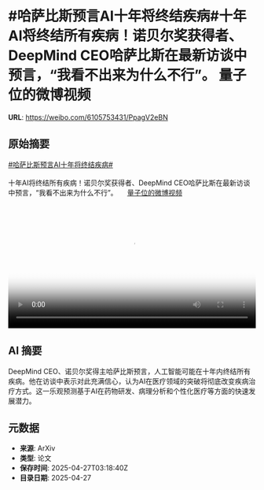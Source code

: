 # #哈萨比斯预言AI十年将终结疾病#十年AI将终结所有疾病！诺贝尔奖获得者、DeepMind CEO哈萨比斯在最新访谈中预言，“我看不出来为什么不行”。 量子位的微博视频

**URL**: https://weibo.com/6105753431/PpagV2eBN

## 原始摘要

<a href="https://m.weibo.cn/search?containerid=231522type%3D1%26t%3D10%26q%3D%23%E5%93%88%E8%90%A8%E6%AF%94%E6%96%AF%E9%A2%84%E8%A8%80AI%E5%8D%81%E5%B9%B4%E5%B0%86%E7%BB%88%E7%BB%93%E7%96%BE%E7%97%85%23&amp;extparam=%23%E5%93%88%E8%90%A8%E6%AF%94%E6%96%AF%E9%A2%84%E8%A8%80AI%E5%8D%81%E5%B9%B4%E5%B0%86%E7%BB%88%E7%BB%93%E7%96%BE%E7%97%85%23" data-hide=""><span class="surl-text">#哈萨比斯预言AI十年将终结疾病#</span></a><br><br>十年AI将终结所有疾病！诺贝尔奖获得者、DeepMind CEO哈萨比斯在最新访谈中预言，“我看不出来为什么不行”。 <a href="https://video.weibo.com/show?fid=1034:5159385404473424" data-hide=""><span class="url-icon"><img style="width: 1rem;height: 1rem" src="https://h5.sinaimg.cn/upload/2015/09/25/3/timeline_card_small_video_default.png" referrerpolicy="no-referrer"></span><span class="surl-text">量子位的微博视频</span></a> <br clear="both"><div style="clear: both"></div><video controls="controls" poster="https://tvax3.sinaimg.cn/orj480/006Fd7o3gy1i0t8cd3stjj30u01hc0vu.jpg" style="width: 100%"><source src="https://f.video.weibocdn.com/o0/pmOw6uxwlx08nKGOxozC010412003G5H0E010.mp4?label=mp4_720p&amp;template=720x1280.24.0&amp;ori=0&amp;ps=1CwnkDw1GXwCQx&amp;Expires=1745727429&amp;ssig=TGAYMXjBYS&amp;KID=unistore,video"><source src="https://f.video.weibocdn.com/o0/Rb89Lhh9lx08nKGOwVHi0104120021sL0E010.mp4?label=mp4_hd&amp;template=540x960.24.0&amp;ori=0&amp;ps=1CwnkDw1GXwCQx&amp;Expires=1745727429&amp;ssig=diNgWg15oV&amp;KID=unistore,video"><source src="https://f.video.weibocdn.com/o0/FdZn39oilx08nKGOBcFW010412001b2p0E010.mp4?label=mp4_ld&amp;template=360x640.24.0&amp;ori=0&amp;ps=1CwnkDw1GXwCQx&amp;Expires=1745727429&amp;ssig=j3plC7sbcH&amp;KID=unistore,video"><p>视频无法显示，请前往<a href="https://video.weibo.com/show?fid=1034%3A5159385404473424" target="_blank" rel="noopener noreferrer">微博视频</a>观看。</p></video>

## AI 摘要

DeepMind CEO、诺贝尔奖得主哈萨比斯预言，人工智能可能在十年内终结所有疾病。他在访谈中表示对此充满信心，认为AI在医疗领域的突破将彻底改变疾病治疗方式。这一乐观预测基于AI在药物研发、病理分析和个性化医疗等方面的快速发展潜力。

## 元数据

- **来源**: ArXiv
- **类型**: 论文
- **保存时间**: 2025-04-27T03:18:40Z
- **目录日期**: 2025-04-27
